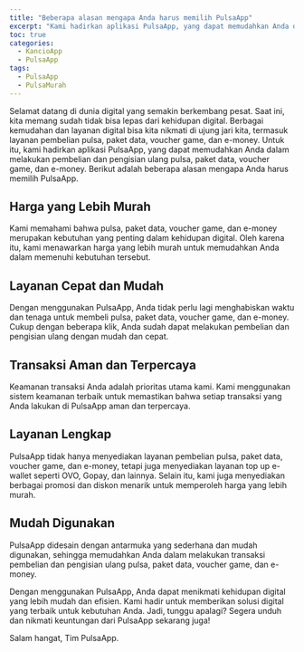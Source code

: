 ```yaml
---
title: "Beberapa alasan mengapa Anda harus memilih PulsaApp"
excerpt: "Kami hadirkan aplikasi PulsaApp, yang dapat memudahkan Anda dalam melakukan pembelian dan pengisian ulang pulsa, paket data, voucher game, dan e-money"
toc: true
categories:
  - KancioApp
  - PulsaApp
tags:
  - PulsaApp
  - PulsaMurah
---
```


Selamat datang di dunia digital yang semakin berkembang pesat. Saat ini, kita memang sudah tidak bisa lepas dari kehidupan digital. Berbagai kemudahan dan layanan digital bisa kita nikmati di ujung jari kita, termasuk layanan pembelian pulsa, paket data, voucher game, dan e-money. Untuk itu, kami hadirkan aplikasi PulsaApp, yang dapat memudahkan Anda dalam melakukan pembelian dan pengisian ulang pulsa, paket data, voucher game, dan e-money. Berikut adalah beberapa alasan mengapa Anda harus memilih PulsaApp.

## Harga yang Lebih Murah

Kami memahami bahwa pulsa, paket data, voucher game, dan e-money merupakan kebutuhan yang penting dalam kehidupan digital. Oleh karena itu, kami menawarkan harga yang lebih murah untuk memudahkan Anda dalam memenuhi kebutuhan tersebut.

## Layanan Cepat dan Mudah

Dengan menggunakan PulsaApp, Anda tidak perlu lagi menghabiskan waktu dan tenaga untuk membeli pulsa, paket data, voucher game, dan e-money. Cukup dengan beberapa klik, Anda sudah dapat melakukan pembelian dan pengisian ulang dengan mudah dan cepat.

## Transaksi Aman dan Terpercaya

Keamanan transaksi Anda adalah prioritas utama kami. Kami menggunakan sistem keamanan terbaik untuk memastikan bahwa setiap transaksi yang Anda lakukan di PulsaApp aman dan terpercaya.

## Layanan Lengkap

PulsaApp tidak hanya menyediakan layanan pembelian pulsa, paket data, voucher game, dan e-money, tetapi juga menyediakan layanan top up e-wallet seperti OVO, Gopay, dan lainnya. Selain itu, kami juga menyediakan berbagai promosi dan diskon menarik untuk memperoleh harga yang lebih murah.

## Mudah Digunakan

PulsaApp didesain dengan antarmuka yang sederhana dan mudah digunakan, sehingga memudahkan Anda dalam melakukan transaksi pembelian dan pengisian ulang pulsa, paket data, voucher game, dan e-money.

Dengan menggunakan PulsaApp, Anda dapat menikmati kehidupan digital yang lebih mudah dan efisien. Kami hadir untuk memberikan solusi digital yang terbaik untuk kebutuhan Anda. Jadi, tunggu apalagi? Segera unduh dan nikmati keuntungan dari PulsaApp sekarang juga!

Salam hangat,
Tim PulsaApp.